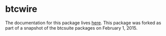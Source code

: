btcwire
=======

The documentation for this package lives [here](http://godoc.org/github.com/PointCoin/btcwire). This package was forked as part of a snapshot of the btcsuite packages on February 1, 2015.
